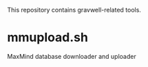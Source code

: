 This repository contains gravwell-related tools.

# mmupload.sh
MaxMind database downloader and uploader
